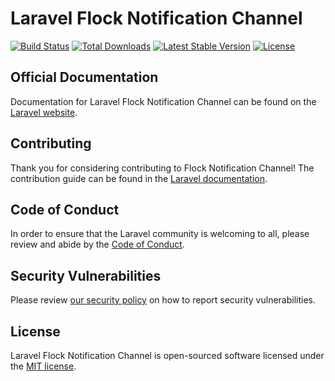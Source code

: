 # Laravel Flock Notification Channel

<a href="https://github.com/laravel/flock-notification-channel/actions"><img src="https://github.com/laravel/flock-notification-channel/workflows/tests/badge.svg" alt="Build Status"></a>
<a href="https://packagist.org/packages/laravel/flock-notification-channel"><img src="https://img.shields.io/packagist/dt/laravel/flock-notification-channel" alt="Total Downloads"></a>
<a href="https://packagist.org/packages/laravel/flock-notification-channel"><img src="https://img.shields.io/packagist/v/laravel/flock-notification-channel" alt="Latest Stable Version"></a>
<a href="https://packagist.org/packages/laravel/flock-notification-channel"><img src="https://img.shields.io/packagist/l/laravel/flock-notification-channel" alt="License"></a>

## Official Documentation

Documentation for Laravel Flock Notification Channel can be found on the [Laravel website](https://laravel.com/docs/notifications#flock-notifications).

## Contributing

Thank you for considering contributing to Flock Notification Channel! The contribution guide can be found in the [Laravel documentation](https://laravel.com/docs/contributions).

## Code of Conduct

In order to ensure that the Laravel community is welcoming to all, please review and abide by the [Code of Conduct](https://laravel.com/docs/contributions#code-of-conduct).

## Security Vulnerabilities

Please review [our security policy](https://github.com/laravel/flock-notification-channel/security/policy) on how to report security vulnerabilities.

## License

Laravel Flock Notification Channel is open-sourced software licensed under the [MIT license](LICENSE.md).
